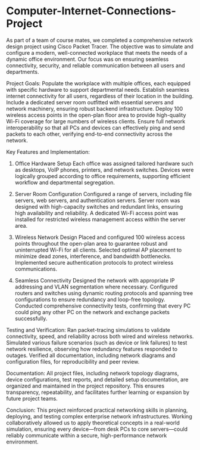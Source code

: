 # Computer-Internet-Connections-Project
As part of a team of course mates, we completed a comprehensive network design project using Cisco Packet Tracer. The objective was to simulate and configure a modern, well-connected workplace that meets the needs of a dynamic office environment. Our focus was on ensuring seamless connectivity, security, and reliable communication between all users and departments.

Project Goals:
Populate the workplace with multiple offices, each equipped with specific hardware to support departmental needs.
Establish seamless internet connectivity for all users, regardless of their location in the building.
Include a dedicated server room outfitted with essential servers and network machinery, ensuring robust backend infrastructure.
Deploy 100 wireless access points in the open-plan floor area to provide high-quality Wi-Fi coverage for large numbers of wireless clients.
Ensure full network interoperability so that all PCs and devices can effectively ping and send packets to each other, verifying end-to-end connectivity across the network.

Key Features and Implementation:
1. Office Hardware Setup
Each office was assigned tailored hardware such as desktops, VoIP phones, printers, and network switches.
Devices were logically grouped according to office requirements, supporting efficient workflow and departmental segregation.

2. Server Room Configuration
Configured a range of servers, including file servers, web servers, and authentication servers.
Server room was designed with high-capacity switches and redundant links, ensuring high availability and reliability.
A dedicated Wi-Fi access point was installed for restricted wireless management access within the server area.

3. Wireless Network Design
Placed and configured 100 wireless access points throughout the open-plan area to guarantee robust and uninterrupted Wi-Fi for all clients.
Selected optimal AP placement to minimize dead zones, interference, and bandwidth bottlenecks.
Implemented secure authentication protocols to protect wireless communications.

4. Seamless Connectivity
Designed the network with appropriate IP addressing and VLAN segmentation where necessary.
Configured routers and switches using dynamic routing protocols and spanning tree configurations to ensure redundancy and loop-free topology.
Conducted comprehensive connectivity tests, confirming that every PC could ping any other PC on the network and exchange packets successfully.

Testing and Verification:
Ran packet-tracing simulations to validate connectivity, speed, and reliability across both wired and wireless networks.
Simulated various failure scenarios (such as device or link failures) to test network resilience, observing how redundancy features responded to outages.
Verified all documentation, including network diagrams and configuration files, for reproducibility and peer review.

Documentation:
All project files, including network topology diagrams, device configurations, test reports, and detailed setup documentation, are organized and maintained in the project repository. This ensures transparency, repeatability, and facilitates further learning or expansion by future project teams.

Conclusion:
This project reinforced practical networking skills in planning, deploying, and testing complex enterprise network infrastructures. Working collaboratively allowed us to apply theoretical concepts in a real-world simulation, ensuring every device—from desk PCs to core servers—could reliably communicate within a secure, high-performance network environment.
